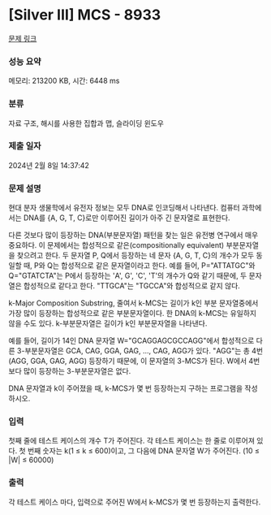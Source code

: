 # [Silver III] MCS - 8933 

[문제 링크](https://www.acmicpc.net/problem/8933) 

### 성능 요약

메모리: 213200 KB, 시간: 6448 ms

### 분류

자료 구조, 해시를 사용한 집합과 맵, 슬라이딩 윈도우

### 제출 일자

2024년 2월 8일 14:37:42

### 문제 설명

<p>현대 분자 생물학에서 유전자 정보는 모두 DNA로 인코딩해서 나타낸다. 컴퓨터 과학에서는 DNA를 {A, G, T, C}로만 이루어진 길이가 아주 긴 문자열로 표현한다.</p>

<p>다른 것보다 많이 등장하는 DNA(부분문자열) 패턴을 찾는 일은 유전병 연구에서 매우 중요하다. 이 문제에서는 합성적으로 같은(compositionally equivalent) 부분문자열을 찾으려고 한다. 두 문자열 P, Q에서 등장하는 네 문자 {A, G, T, C}의 개수가 모두 동일할 때, P와 Q는 합성적으로 같은 문자열이라고 한다. 예를 들어, P="ATTATGC"와 Q="GTATCTA"는 P에서 등장하는 'A', G', 'C', 'T'의 개수가 Q와 같기 때문에, 두 문자열은 합성적으로 같다고 한다. "TTGCA"는 "TGCCA"와 합성적으로 같지 않다.</p>

<p>k-Major Composition Substring, 줄여서 k-MCS는 길이가 k인 부분 문자열중에서 가장 많이 등장하는 합성적으로 같은 부분문자열이다. 한 DNA의 k-MCS는 유일하지 않을 수도 있다. k-부분문자열은 길이가 k인 부분문자열을 나타낸다.</p>

<p>예를 들어, 길이가 14인 DNA 문자열 W="GCAGGAGCGCCAGG"에서 합성적으로 다른 3-부분문자열은 GCA, CAG, GGA, GAG, ..., CAG, AGG가 있다. "AGG"는 총 4번 (AGG, GGA, GAG, AGG) 등장하기 때문에, 이 문자열의 3-MCS가 된다. W에서 4번 보다 많이 등장하는 3-부분문자열은 없다.</p>

<p>DNA 문자열과 k이 주어졌을 때, k-MCS가 몇 번 등장하는지 구하는 프로그램을 작성하시오.</p>

### 입력 

 <p>첫째 줄에 테스트 케이스의 개수 T가 주어진다. 각 테스트 케이스는 한 줄로 이루어져 있다. 첫 번째 숫자는 k(1 ≤ k ≤ 600)이고, 그 다음에 DNA 문자열 W가 주어진다. (10 ≤ |W| ≤ 60000)</p>

### 출력 

 <p>각 테스트 케이스 마다, 입력으로 주어진 W에서 k-MCS가 몇 번 등장하는지 출력한다.</p>

